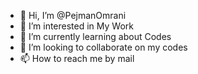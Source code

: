 - 👋 Hi, I’m @PejmanOmrani
- 👀 I’m interested in My Work
- 🌱 I’m currently learning about Codes
- 💞️ I’m looking to collaborate on my codes
- 📫 How to reach me by mail

<!---
PejmanOmrani/PejmanOmrani is a ✨ special ✨ repository because its `README.md` (this file) appears on your GitHub profile.
You can click the Preview link to take a look at your changes.
--->
